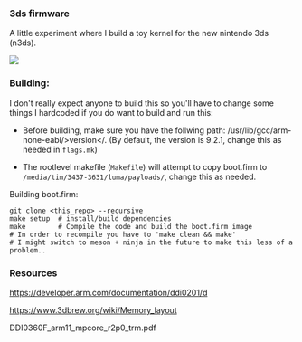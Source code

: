 ### 3ds firmware

A little experiment where I build a toy kernel for the new nintendo 3ds (n3ds).

<img src="https://media.discordapp.net/attachments/834872300561629244/936378762331828224/20220127_152753.jpg?width=881&height=661"></img>

### Building:
I don't really expect anyone to build this so you'll have to change some things I hardcoded if you do want to build and run this:
- Before building, make sure you have the follwing path: /usr/lib/gcc/arm-none-eabi/>version</. (By default, the version is 9.2.1, change this as needed in `flags.mk`)

- The rootlevel makefile (`Makefile`) will attempt to copy boot.firm to `/media/tim/3437-3631/luma/payloads/`, change this as needed.

Building boot.firm:
```
git clone <this_repo> --recursive
make setup	# install/build dependencies
make		# Compile the code and build the boot.firm image
# In order to recompile you have to 'make clean && make'
# I might switch to meson + ninja in the future to make this less of a problem..
```

### Resources
https://developer.arm.com/documentation/ddi0201/d

https://www.3dbrew.org/wiki/Memory_layout

DDI0360F_arm11_mpcore_r2p0_trm.pdf 
